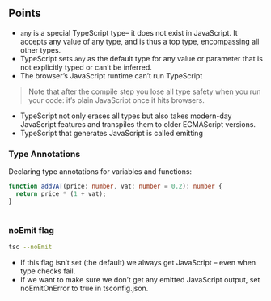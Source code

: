 ## Points

- `any` is a special TypeScript type– it does not exist in JavaScript. It accepts any value of any
  type, and is thus a top type, encompassing all other types.
- TypeScript sets `any` as the default type for any value or parameter that is not explicitly typed or can’t be inferred.
- The browser’s JavaScript runtime can’t run TypeScript

> Note that after the compile step you lose all type safety when you run your code: it’s plain JavaScript once it hits browsers.

- TypeScript not only erases all types but also takes modern-day JavaScript features and transpiles them to older ECMAScript versions.
- TypeScript that generates JavaScript is called emitting

### Type Annotations

Declaring type annotations for variables and functions:

```typescript
function addVAT(price: number, vat: number = 0.2): number {
  return price * (1 + vat);
}
```

#

### noEmit flag

```bash
tsc --noEmit
```

- If this flag isn’t set (the default) we always get JavaScript – even when type checks fail.
- If we want to make sure we don’t get any emitted JavaScript output, set noEmitOnError to true in tsconfig.json.
